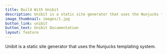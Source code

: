 ```yaml
---
title: Build With Unibit
description: Unibit is a static site generator that uses the Nunjucks templating system.
image_thumbnail: images/1.jpg
button_link: unibit
button_text: Unibit Documentation
layout: feature
---
```


Unibit is a static site generator that uses the Nunjucks templating system.

